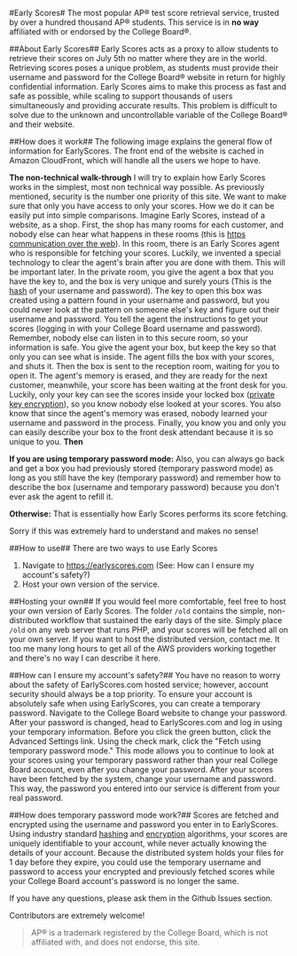 
#Early Scores#
The most popular AP® test score retrieval service, trusted by over a hundred thousand AP® students. This service is in **no way** affiliated with or endorsed by the College Board®.

##About Early Scores##
Early Scores acts as a proxy to allow students to retrieve their scores on July 5th no matter where they are in the world. Retrieving scores poses a unique problem, as students must provide their username and password for the College Board® website in return for highly confidential information. Early Scores aims to make this process as fast and safe as possible, while scaling to support thousands of users simultaneously and providing accurate results. This problem is difficult to solve due to the unknown and uncontrollable variable of the College Board® and their website. 

##How does it work##
The following image explains the general flow of information for EarlyScores. The front end of the website is cached in Amazon CloudFront, which will handle all the users we hope to have.

**The non-technical walk-through**
I will try to explain how Early Scores works in the simplest, most non technical way possible. As previously mentioned, security is the number one priority of this site. We want to make sure that only you have access to only your scores. How we do it can be easily put into simple comparisons. Imagine Early Scores, instead of a website, as a shop. First, the shop has many rooms for each customer, and nobody else can hear what happens in these rooms (this is [https communication over the web](https://en.wikipedia.org/wiki/HTTPS)). In this room, there is an Early Scores agent who is responsible for fetching your scores. Luckily, we invented a special technology to clear the agent's brain after you are done with them. This will be important later. In the private room, you give the agent a box that you have the key to, and the box is very unique and surely yours (This is the [hash](https://en.wikipedia.org/wiki/Hash_function) of your username and password). The key to open this box was created using a pattern found in your username and password, but you could never look at the pattern on someone else's key and figure out their username and password. You tell the agent the instructions to get your scores (logging in with your College Board username and password). Remember, nobody else can listen in to this secure room, so your information is safe. You give the agent your box, but keep the key so that only you can see what is inside. The agent fills the box with your scores, and shuts it. Then the box is sent to the reception room, waiting for you to open it. The agent's memory is erased, and they are ready for the next customer, meanwhile, your score has been waiting at the front desk for you. Luckily, only your key can see the scores inside your locked box ([private key encryption](https://en.wikipedia.org/wiki/Encryption)), so you know nobody else looked at your scores. You also know that since the agent's memory was erased, nobody learned your username and password in the process. Finally, you know you and only you can easily describe your box to the front desk attendant because it is so unique to you. **Then**

**If you are using temporary password mode:**
Also, you can always go back and get a box you had previously stored (temporary password mode) as long as you still have the key (temporary password) and remember how to describe the box (username and temporary password) because you don't ever ask the agent to refill it.

**Otherwise:**
 That is essentially how Early Scores performs its score fetching. 

Sorry if this was extremely hard to understand and makes no sense!

##How to use##
There are two ways to use Early Scores

 1. Navigate to https://earlyscores.com (See: How can I ensure my account's safety?)
 2. Host your own version of the service.

##Hosting your own##
If you would feel more comfortable, feel free to host your own version of Early Scores. The folder `/old` contains the simple, non-distributed workflow that sustained the early days of the site. Simply place `/old` on any web server that runs PHP, and your scores will be fetched all on your own server. 
If you want to host the distributed version, contact me. It too me many long hours to get all of the AWS providers working together and there's no way I can describe it here.

##How can I ensure my account's safety?##
You have no reason to worry about the safety of EarlyScores.com hosted service; however, account security should always be a top priority. To ensure your account is absolutely safe when using EarlyScores, you can create a temporary password. Navigate to the College Board website to change your password. After your password is changed, head to EarlyScores.com and log in using your temporary information. Before you click the green button, click the Advanced Settings link. Using the check mark,  click the "Fetch using temporary password mode." This mode allows you to continue to look at your scores using your temporary password rather than your real College Board account, even after you change your password. After your scores have been fetched by the system, change your username and password. This way, the password you entered into our service is different from your real password. 

##How does temporary password mode work?##
Scores are fetched and encrypted using the username and password you enter in to EarlyScores. Using industry standard [hashing](https://en.wikipedia.org/wiki/Hash_function) and [encryption](https://en.wikipedia.org/wiki/Encryption) algorithms, your scores are uniquely identifiable to your account, while never actually knowing the details of your account. Because the distributed system holds your files for 1 day before they expire, you could use the temporary username and password to access your encrypted and previously fetched scores while your College Board account's password is no longer the same. 

If you have any questions, please ask them in the Github Issues section.

Contributors are extremely welcome!

> AP&reg; is a trademark registered by the College Board, which is not affiliated with, and does not endorse, this site.
